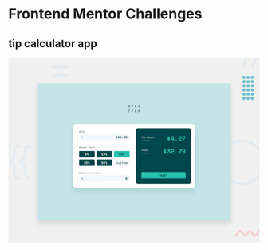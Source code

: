 # Frontend Mentor Challenges

## tip calculator app

![Design preview for the Tip calculator app coding challenge](./design/desktop-preview.jpg)

